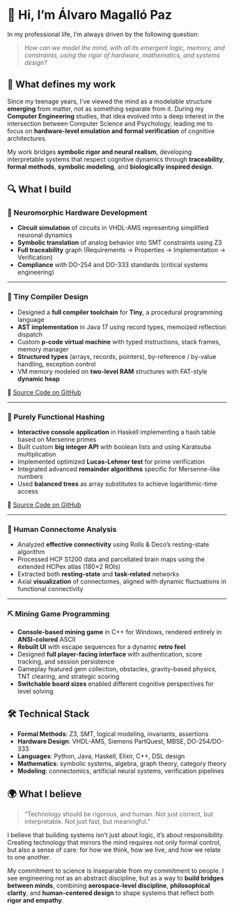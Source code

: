 # 👋 Hi, I’m Álvaro Magalló Paz

In my professional life, I’m always driven by the following question:

> *How can we model the mind, with all its emergent logic, memory, and constraints, using the rigor of hardware, mathematics, and systems design?*

## 🧠 What defines my work

Since my teenage years, I’ve viewed the mind as a modelable structure **emerging** from matter, not as something separate from it. During my **Computer Engineering** studies, that idea evolved into a deep interest in the intersection between Computer Science and Psychology, leading me to focus on **hardware-level emulation and formal verification** of cognitive architectures.

My work bridges **symbolic rigor and neural realism**, developing interpretable systems that respect cognitive dynamics through **traceability**, **formal methods**, **symbolic modeling**, and **biologically inspired design**.

## 🔍 What I build

### 🧪 Neuromorphic Hardware Development
 
- **Circuit simulation** of circuits in VHDL-AMS representing simplified neuronal dynamics  
- **Symbolic translation** of analog behavior into SMT constraints using Z3  
- **Full traceability** graph (Requirements → Properties → Implementation → Verification)  
- **Compliance** with DO-254 and DO-333 standards (critical systems engineering)

---

### 🧱 Tiny Compiler Design

- Designed a **full compiler toolchain** for **Tiny**, a procedural programming language  
- **AST implementation** in Java 17 using record types, memoized reflection dispatch  
- Custom **p-code virtual machine** with typed instructions, stack frames, memory manager  
- **Structured types** (arrays, records, pointers), by-reference / by-value handling, exception control  
- VM memory modeled on **two-level RAM** structures with FAT-style **dynamic heap**

🔗 [Source Code on GitHub](https://github.com/amagallo/tiny-compiler)

---

### 🔢 Purely Functional Hashing

- **Interactive console application** in Haskell implementing a hash table based on Mersenne primes
- Built custom **big integer API** with boolean lists and using Karatsuba multiplication
- Implemented optimized **Lucas-Lehmer test** for prime verification
- Integrated advanced **remainder algorithms** specific for Mersenne-like numbers
- Used **balanced trees** as array substitutes to achieve logarithmic-time access

🔗 [Source Code on GitHub](https://gist.github.com/amagallo/f15bf0258bc8da12a8103a4e13c6b149)

---

### 🧠 Human Connectome Analysis 
- Analyzed **effective connectivity** using Rolls & Deco’s resting-state algorithm  
- Processed HCP S1200 data and parcellated brain maps using the extended HCPex atlas (180×2 ROIs)  
- Extracted both **resting-state** and **task-related** networks  
- Axial **visualization** of connectomes, aligned with dynamic fluctuations in functional connectivity

---

### ⛏ Mining Game Programming

- **Console-based mining game** in C++ for Windows, rendered entirely in **ANSI-colored** ASCII
- **Rebuilt UI** with escape sequences for a dynamic **retro feel**
- Designed **full player-facing interface** with authentication, score tracking, and session persistence
- Gameplay featured gem collection, obstacles, gravity-based physics, TNT clearing, and strategic scoring
- **Switchable board sizes** enabled different cognitive perspectives for level solving

## 🛠 Technical Stack

- **Formal Methods**: Z3, SMT, logical modeling, invariants, assertions  
- **Hardware Design**: VHDL-AMS, Siemens PartQuest, MBSE, DO-254/DO-333  
- **Languages**: Python, Java, Haskell, Elixir, C++, DSL design  
- **Mathematics**: symbolic systems, algebra, graph theory, category theory  
- **Modeling**: connectomics, artificial neural systems, verification pipelines

## 🌍 What I believe

> “Technology should be rigorous, and human.
Not just correct, but interpretable.
Not just fast, but meaningful.”

I believe that building systems isn’t just about logic, it’s about responsibility.
Creating technology that mirrors the mind requires not only formal control, but also a sense of care: for how we think, how we live, and how we relate to one another.

My commitment to science is inseparable from my commitment to people. I see engineering not as an abstract discipline, but as a way to **build bridges between minds**, combining **aerospace-level discipline**, **philosophical clarity**, and **human-centered design** to shape systems that reflect both **rigor and empathy**.
